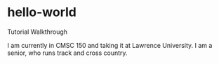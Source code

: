 # hello-world
Tutorial Walkthrough

I am currently in CMSC 150 and taking it at Lawrence University. I am a senior, who runs track and cross country. 






